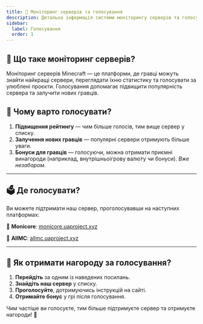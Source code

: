 ```yaml
---
title: 📜 Моніторинг серверів та голосування
description: Детальна інформація системи моніторингу серверів та голосування за них
sidebar:
  label: Голосування
  order: 1
---
```


## 📌 Що таке моніторинг серверів?
Моніторинг серверів Minecraft — це платформи, де гравці можуть знайти найкращі сервери, переглядати їхню статистику та голосувати за улюблені проєкти. Голосування допомагає підвищити популярність сервера та залучити нових гравців.

## 🌟 Чому варто голосувати?
1. **Підвищення рейтингу** — чим більше голосів, тим вище сервер у списку.
2. **Залучення нових гравців** — популярні сервери отримують більше уваги.
3. **Бонуси для гравців** — голосуючи, можна отримати приємні винагороди (наприклад, внутрішньоігрову валюту чи бонуси). *Вже незабаром*.

---

## 🗳 Де голосувати?
Ви можете підтримати наш сервер, проголосувавши на наступних платформах:

🔗 **Monicore**: [monicore.uaproject.xyz](https://monicore.uaproject.xyz)

🔗 **AllMC**: [allmc.uaproject.xyz](https://allmc.uaproject.xyz)

---

## 🎁 Як отримати нагороду за голосування?
1. **Перейдіть** за одним із наведених посилань.
2. **Знайдіть наш сервер** у списку.
3. **Проголосуйте**, дотримуючись інструкцій на сайті.
4. **Отримайте бонус** у грі після голосування.

Чим частіше ви голосуєте, тим більше підтримуєте сервер та отримуєте нагороди! 🚀
